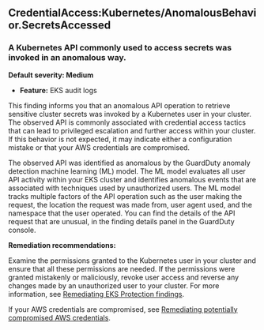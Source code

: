 CredentialAccess:Kubernetes/AnomalousBehavior.SecretsAccessed
-------------------------------------------------------------

### A Kubernetes API commonly used to access secrets was invoked in an anomalous way.

**Default severity: Medium**

* **Feature:** EKS audit logs

This finding informs you that an anomalous API operation to retrieve sensitive cluster secrets was invoked by a Kubernetes user in your cluster. The observed API is commonly associated with credential access tactics that can lead to privileged escalation and further access within your cluster. If this behavior is not expected, it may indicate either a configuration mistake or that your AWS credentials are compromised.

The observed API was identified as anomalous by the GuardDuty anomaly detection machine learning (ML) model. The ML model evaluates all user API activity within your EKS cluster and identifies anomalous events that are associated with techniques used by unauthorized users. The ML model tracks multiple factors of the API operation such as the user making the request, the location the request was made from, user agent used, and the namespace that the user operated. You can find the details of the API request that are unusual, in the finding details panel in the GuardDuty console.

**Remediation recommendations:**

Examine the permissions granted to the Kubernetes user in your cluster and ensure that all these permissions are needed. If the permissions were granted mistakenly or maliciously, revoke user access and reverse any changes made by an unauthorized user to your cluster. For more information, see [Remediating EKS Protection findings](https://docs.aws.amazon.com/guardduty/latest/ug/guardduty-remediate-kubernetes.html).

If your AWS credentials are compromised, see [Remediating potentially compromised AWS credentials](https://docs.aws.amazon.com/guardduty/latest/ug/compromised-creds.html).
